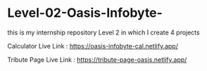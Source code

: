 # Level-02-Oasis-Infobyte-
this is my internship repository Level 2  in which I create 4 projects 


Calculator Live Link : https://oasis-infobyte-cal.netlify.app/

Tribute Page Live Link : https://tribute-page-oasis.netlify.app/
